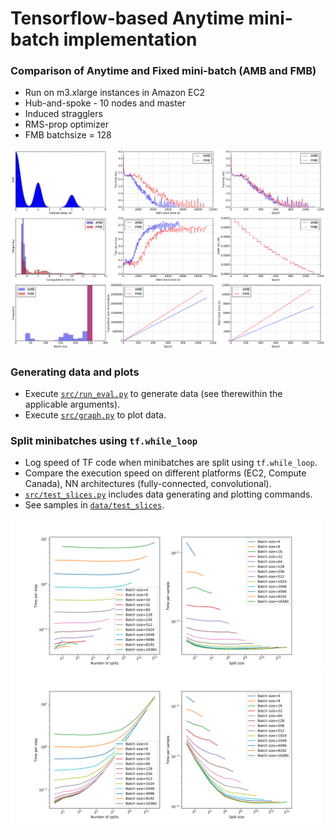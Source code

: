 # Tensorflow-based Anytime mini-batch implementation

### Comparison of Anytime and Fixed mini-batch (AMB and FMB)
* Run on m3.xlarge instances in Amazon EC2
* Hub-and-spoke - 10 nodes and master
* Induced stragglers
* RMS-prop optimizer
* FMB batchsize = 128

<img src="data/600_cifar10_v4/cifar10__set3/all_plots.png?raw=true"/>

### Generating data and plots
* Execute [`src/run_eval.py`](src/run_eval.py) to generate data (see therewithin the applicable arguments).
* Execute [`src/graph.py`](src/graph.py) to plot data.

### Split minibatches using `tf.while_loop`
* Log speed of TF code when minibatches are split using `tf.while_loop`.
* Compare the execution speed on different platforms (EC2, Compute Canada), NN architectures (fully-connected, convolutional). 
* [`src/test_slices.py`](src/test_slices.py) includes data generating and plotting commands. 
* See samples in [`data/test_slices`](data/test_slices).

<img src="data/test_slices/toy_model_conv_ec2-t2-micro.png?raw=true" width="500"/>
<img src="data/test_slices/toy_model_fc_ec2-t2-micro.png?raw=true" width="500"/>
